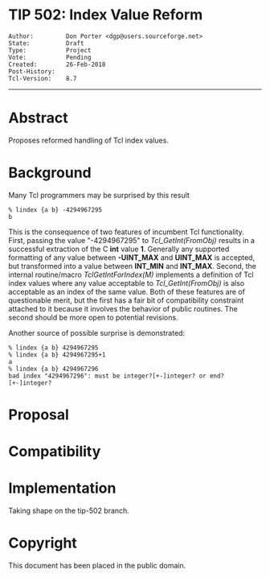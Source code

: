 # TIP 502: Index Value Reform
	Author:         Don Porter <dgp@users.sourceforge.net>
	State:          Draft
	Type:           Project
	Vote:           Pending
	Created:        26-Feb-2018
	Post-History:   
	Tcl-Version:	8.7
-----

# Abstract

Proposes reformed handling of Tcl index values.

# Background

Many Tcl programmers may be surprised by this result

	% lindex {a b} -4294967295
	b

This is the consequence of two features of incumbent Tcl
functionality. First, passing the value "-4294967295" to
_Tcl\_GetInt\(FromObj\)_ results in a successful extraction
of the C __int__ value __1__. Generally any supported formatting
of any value between __-UINT\_MAX__ and __UINT\_MAX__ is accepted,
but transformed into a value between __INT\_MIN__ and __INT\_MAX__.
Second, the internal routine/macro _TclGetIntForIndex\(M\)_
implements a definition of Tcl index values where any value acceptable
to _Tcl\_GetInt\(FromObj\)_ is also acceptable as an index of the
same value.  Both of these features are of questionable merit, but
the first has a fair bit of compatibility constraint attached to it
because it involves the behavior of public routines.  The second
should be more open to potential revisions.

Another source of possible surprise is demonstrated:

	% lindex {a b} 4294967295
	% lindex {a b} 4294967295+1
	a
	% lindex {a b} 4294967296
	bad index "4294967296": must be integer?[+-]integer? or end?[+-]integer?


# Proposal

# Compatibility

# Implementation

Taking shape on the tip-502 branch.

# Copyright

This document has been placed in the public domain.

